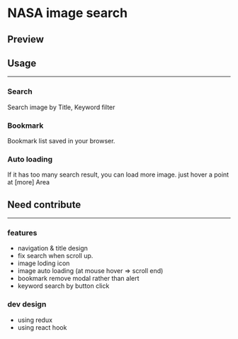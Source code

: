 # NASA image search 

## Preview


## Usage

---

### Search

Search image by Title, Keyword filter

### Bookmark

Bookmark list saved in your browser. 

### Auto loading

If it has too many search result, you can load more image. just hover a point at \[more\] Area 


## Need contribute

---

### features 

* navigation & title design
* fix search when scroll up.
* image loding icon
* image auto loading (at mouse hover => scroll end) 
* bookmark remove modal rather than alert
* keyword search by button click

### dev design

* using redux 
* using react hook
